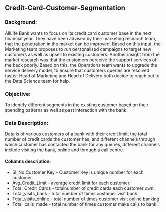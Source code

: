 ## Credit-Card-Customer-Segmentation


### Background:

AllLife Bank wants to focus on its credit card customer base in the next financial year. They have been advised by their marketing research team, that the penetration in the market can be improved. Based on this input, the Marketing team proposes to run personalised campaigns to target new customers as well as upsell to existing customers. Another insight from the market research was that the customers perceive the support services of the back poorly. Based on this, the Operations team wants to upgrade the service delivery model, to ensure that customers queries are resolved faster. Head of Marketing and Head of Delivery both decide to reach out to the Data Science team for help.

### Objective:

To identify different segments in the existing customer based on their spending patterns as well as past interaction with the bank.

### Data Description:

Data is of various customers of a bank with their credit limit, the total number of credit cards the customer has, and different channels through which customer has contacted the bank for any queries, different channels include visiting the bank, online and through a call centre.

#### Columns description:

- Sl_No Customer Key - Customer Key is unique number for each customer.
- Avg_Credit_Limit - average credit limit for each customer.
- Total_Credit_Cards - totalnumber of credit cards each customer own.
- Total_visits_bank - total number of times customer visit bank
- Total_visits_online - total number of times customer visit online banking
- Total_calls_made - total number of times customer make calls to bank.
